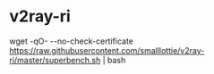 # v2ray-ri

wget -qO- --no-check-certificate https://raw.githubusercontent.com/smalllottie/v2ray-ri/master/superbench.sh | bash
